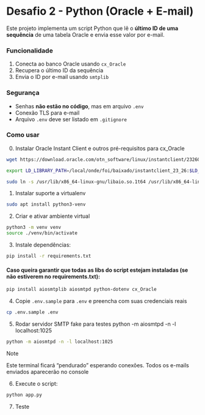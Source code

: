 # Desafio 2 - Python (Oracle + E-mail)

Este projeto implementa um script Python que lê o **último ID de uma sequência** de uma tabela Oracle e envia esse valor por e-mail.

### Funcionalidade

1. Conecta ao banco Oracle usando `cx_Oracle`
2. Recupera o último ID da sequência
3. Envia o ID por e-mail usando `smtplib`

### Segurança

- Senhas **não estão no código**, mas em arquivo `.env`
- Conexão TLS para e-mail
- Arquivo `.env` deve ser listado em `.gitignore`

### Como usar
0. Instalar Oracle Instant Client e outros pré-requisitos para cx_Oracle
```bash
wget https://download.oracle.com/otn_software/linux/instantclient/2326000/instantclient-basic-linux.x64-23.26.0.0.0.zip

export LD_LIBRARY_PATH=/local/onde/foi/baixado/instantclient_23_26:$LD_LIBRARY_PATH

sudo ln -s /usr/lib/x86_64-linux-gnu/libaio.so.1t64 /usr/lib/x86_64-linux-gnu/libaio.so.1
```
1. Instalar suporte a virtualenv
```bash
sudo apt install python3-venv
```
2. Criar e ativar ambiente virtual
```bash
python3 -m venv venv
source ./venv/bin/activate
```
3. Instale dependências:
```bash
pip install -r requirements.txt
```
#### Caso queira garantir que todas as libs do script estejam instaladas (se não estiverem no requirements.txt):
```bash
pip install aiosmtplib aiosmtpd python-dotenv cx_Oracle
```

4. Copie `.env.sample` para `.env` e preencha com suas credenciais reais
```bash
cp .env.sample .env
```

5. Rodar servidor SMTP fake para testes python -m aiosmtpd -n -l localhost:1025
```bash
python -m aiosmtpd -n -l localhost:1025
```
> [!NOTE]
> Este terminal ficará “pendurado” esperando conexões. Todos os e-mails enviados aparecerão no console

6. Execute o script:
```bash
python app.py
```

7. Teste
